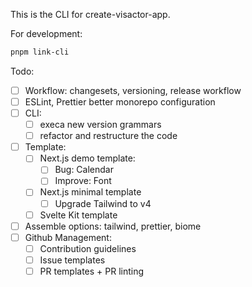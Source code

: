 This is the CLI for create-visactor-app.

For development:

```bash
pnpm link-cli
```

Todo:

- [ ] Workflow: changesets, versioning, release workflow
- [ ] ESLint, Prettier better monorepo configuration
- [ ] CLI:
  - [ ] execa new version grammars
  - [ ] refactor and restructure the code
- [ ] Template:
  - [ ] Next.js demo template:
    - [ ] Bug: Calendar
    - [ ] Improve: Font
  - [ ] Next.js minimal template
    - [ ] Upgrade Tailwind to v4
  - [ ] Svelte Kit template
- [ ] Assemble options: tailwind, prettier, biome
- [ ] Github Management:
  - [ ] Contribution guidelines
  - [ ] Issue templates
  - [ ] PR templates + PR linting
